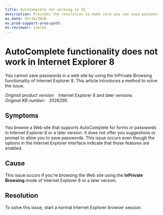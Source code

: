 ```yaml
---
title: AutoComplete not working in IE
description: Provides the resolution to make sure you can save passwords in a web site if the AutoComplete feature is enabled in Internet Explorer 8 and later versions InPrivate Browsing mode.
ms.date: 03/16/2020
ms.prod-support-area-path: 
ms.reviewer: joelba
---
```

# AutoComplete functionality does not work in Internet Explorer 8

You cannot save passwords in a web site by using the InPrivate Browsing functionality of Internet Explorer 8. This article introduces a method to solve the issue.

_Original product version:_ &nbsp;  Internet Explorer 8 and later versions  
_Original KB number:_ &nbsp; 2026295

## Symptoms

You browse a Web site that supports AutoComplete for forms or passwords in Internet Explorer 8 or a later version. It does not offer you suggestions or prompt to allow you to save passwords. This issue occurs even though the options in the Internet Explorer interface indicate that those features are enabled.

## Cause

This issue occurs if you're browsing the Web site using the **InPrivate Browsing** mode of Internet Explorer 8 or a later version.

## Resolution

To solve this issue, start a normal Internet Explorer browser session.
